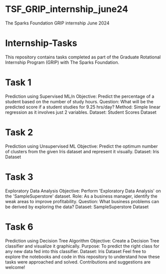 # TSF_GRIP_internship_june24
The Sparks Foundation GRIP internship June 2024

# Internship-Tasks
This repository contains tasks completed as part of the Graduate Rotational Internship Program (GRIP) with The Sparks Foundation.


# Task 1
Prediction using Supervised ML/n
Objective: Predict the percentage of a student based on the number of study hours.
Question: What will be the predicted score if a student studies for 9.25 hrs/day?
Method: Simple linear regression as it involves just 2 variables.
Dataset: Student Scores Dataset

# Task 2
Prediction using Unsupervised ML
Objective: Predict the optimum number of clusters from the given Iris dataset and represent it visually.
Dataset: Iris Dataset

# Task 3
Exploratory Data Analysis
Objective: Perform 'Exploratory Data Analysis' on the 'SampleSuperstore' dataset.
Role: As a business manager, identify the weak areas to improve profitability.
Question: What business problems can be derived by exploring the data?
Dataset: SampleSuperstore Dataset

# Task 6
Prediction using Decision Tree Algorithm
Objective: Create a Decision Tree classifier and visualize it graphically.
Purpose: To predict the right class for any new data fed into this classifier.
Dataset: Iris Dataset
Feel free to explore the notebooks and code in this repository to understand how these tasks were approached and solved. Contributions and suggestions are welcome!
